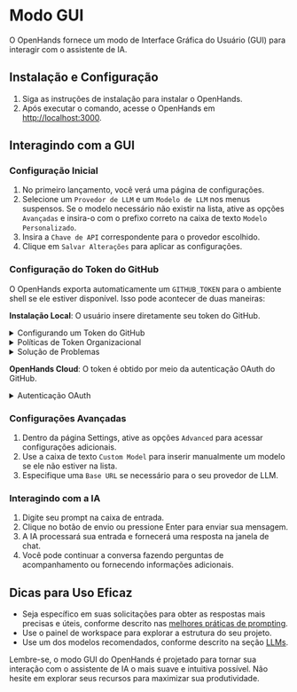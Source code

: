 # Modo GUI

O OpenHands fornece um modo de Interface Gráfica do Usuário (GUI) para interagir com o assistente de IA.

## Instalação e Configuração

1. Siga as instruções de instalação para instalar o OpenHands.
2. Após executar o comando, acesse o OpenHands em [http://localhost:3000](http://localhost:3000).

## Interagindo com a GUI

### Configuração Inicial

1. No primeiro lançamento, você verá uma página de configurações.
2. Selecione um `Provedor de LLM` e um `Modelo de LLM` nos menus suspensos. Se o modelo necessário não existir na lista,
   ative as opções `Avançadas` e insira-o com o prefixo correto na caixa de texto `Modelo Personalizado`.
3. Insira a `Chave de API` correspondente para o provedor escolhido.
4. Clique em `Salvar Alterações` para aplicar as configurações.

### Configuração do Token do GitHub

O OpenHands exporta automaticamente um `GITHUB_TOKEN` para o ambiente shell se ele estiver disponível. Isso pode acontecer de duas maneiras:

**Instalação Local**: O usuário insere diretamente seu token do GitHub.
<details>
  <summary>Configurando um Token do GitHub</summary>

  1. **Gere um Personal Access Token (PAT)**:
   - No GitHub, vá para Settings > Developer Settings > Personal Access Tokens > Tokens (classic).
   - **New token (classic)**
     - Escopos necessários:
     - `repo` (Controle total de repositórios privados)
   - **Fine-Grained Tokens**
     - All Repositories (Você pode selecionar repositórios específicos, mas isso afetará o que retorna na pesquisa de repositórios)
     - Minimal Permissions (Selecione **Meta Data = Read-only** para pesquisa, **Pull Requests = Read and Write**, **Content = Read and Write** para criação de branches)
  2. **Insira o Token no OpenHands**:
   - Clique no botão Settings (ícone de engrenagem).
   - Navegue até a seção `GitHub Settings`.
   - Cole seu token no campo `GitHub Token`.
   - Clique em `Save Changes` para aplicar as alterações.
</details>

<details>
  <summary>Políticas de Token Organizacional</summary>

  Se você estiver trabalhando com repositórios organizacionais, configurações adicionais podem ser necessárias:

  1. **Verifique os Requisitos da Organização**:
   - Os administradores da organização podem impor políticas específicas de token.
   - Algumas organizações exigem que os tokens sejam criados com SSO habilitado.
   - Revise as [configurações de política de token](https://docs.github.com/en/organizations/managing-programmatic-access-to-your-organization/setting-a-personal-access-token-policy-for-your-organization) da sua organização.
  2. **Verifique o Acesso à Organização**:
   - Vá para as configurações do seu token no GitHub.
   - Procure a organização em `Organization access`.
   - Se necessário, clique em `Enable SSO` ao lado da sua organização.
   - Conclua o processo de autorização SSO.
</details>

<details>
  <summary>Solução de Problemas</summary>

  Problemas comuns e soluções:

  - **Token Não Reconhecido**:
     - Certifique-se de que o token esteja salvo corretamente nas configurações.
     - Verifique se o token não expirou.
     - Verifique se o token possui os escopos necessários.
     - Tente regenerar o token.

  - **Acesso à Organização Negado**:
     - Verifique se o SSO é necessário, mas não está habilitado.
     - Verifique a associação à organização.
     - Entre em contato com o administrador da organização se as políticas de token estiverem bloqueando o acesso.

  - **Verificando se o Token Funciona**:
     - O aplicativo mostrará uma marca de seleção verde se o token for válido.
     - Tente acessar um repositório para confirmar as permissões.
     - Verifique o console do navegador em busca de mensagens de erro.
</details>

**OpenHands Cloud**: O token é obtido por meio da autenticação OAuth do GitHub.

<details>
  <summary>Autenticação OAuth</summary>

  Ao usar o OpenHands Cloud, o fluxo OAuth do GitHub solicita as seguintes permissões:
   - Acesso ao repositório (leitura/escrita)
   - Gerenciamento de fluxo de trabalho
   - Acesso de leitura à organização

  Para autenticar o OpenHands:
   - Clique em `Sign in with GitHub` quando solicitado.
   - Revise as permissões solicitadas.
   - Autorize o OpenHands a acessar sua conta do GitHub.
   - Se estiver usando uma organização, autorize o acesso à organização se solicitado.
</details>

### Configurações Avançadas

1. Dentro da página Settings, ative as opções `Advanced` para acessar configurações adicionais.
2. Use a caixa de texto `Custom Model` para inserir manualmente um modelo se ele não estiver na lista.
3. Especifique uma `Base URL` se necessário para o seu provedor de LLM.

### Interagindo com a IA

1. Digite seu prompt na caixa de entrada.
2. Clique no botão de envio ou pressione Enter para enviar sua mensagem.
3. A IA processará sua entrada e fornecerá uma resposta na janela de chat.
4. Você pode continuar a conversa fazendo perguntas de acompanhamento ou fornecendo informações adicionais.

## Dicas para Uso Eficaz

- Seja específico em suas solicitações para obter as respostas mais precisas e úteis, conforme descrito nas [melhores práticas de prompting](../prompting/prompting-best-practices).
- Use o painel de workspace para explorar a estrutura do seu projeto.
- Use um dos modelos recomendados, conforme descrito na seção [LLMs](usage/llms/llms.md).

Lembre-se, o modo GUI do OpenHands é projetado para tornar sua interação com o assistente de IA o mais suave e intuitiva
possível. Não hesite em explorar seus recursos para maximizar sua produtividade.
